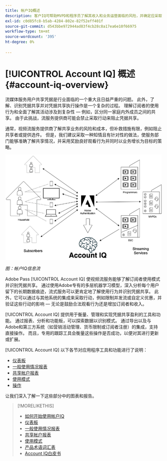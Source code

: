 ```yaml
---
title: 帐户IQ概述
description: 客户IQ可帮助MVPD和程序员了解其收入和业务运营面临的风险，并确定应采取的最有效操作来减轻凭据欺诈的影响。
exl-id: c0d85fc8-b5ab-4284-802e-82f52eff401f
source-git-commit: d543bbe972944ad83f4cb28c8a17ea6e10f66975
workflow-type: tm+mt
source-wordcount: '395'
ht-degree: 0%

---
```


# [!UICONTROL Account IQ] 概述 {#account-iq-overview}

流媒体服务用户共享凭据是行业面临的一个重大且日益严重的问题。 此外，了解、识别凭据共享并对凭据共享执行操作是一个复杂的过程。 理解订阅者的使用行为和全面了解其活动涉及到复杂性 — 例如，区分同一家庭内外成员之间的共享。 由于此挑战，流服务提供商可能会禁止采取行动来阻止凭据共享。


<div class "preview">
通常，视频流服务提供商了解共享业务的风险和成本，但补救措施有限，例如阻止共享者或提供选件。 但是，我们建议采取一种知情且有针对性的做法，使服务部门能够准确了解共享情况，并采用奖励良好观看行为并同时以业务增长为目标的策略。 </span>

![帐户IQ流程图](assets/aiq-intro.png)

*图：帐户IQ信息流*

Adobe Pass [!UICONTROL Account IQ] 使视频流服务能够了解订阅者使用模式并识别凭据共享。 通过使用Adobe专有的多层机器学习模型，深入分析每个用户留下的长期数据痕迹，流式服务可以更肯定地了解使用行为并识别凭据共享。 此外，它可以通过与其他系统的集成来采取行动，例如限制并发流或自定义优惠，并验证这些行动的影响 — 无论是鼓励合法观看行为还是增加订阅者和收入。

[!UICONTROL Account IQ] 提供用于衡量、管理和实现凭据共享盈利的工具和功能。 通过报表、分析和功能板，可以探索数据以识别模式。 通过导出以及与Adobe和第三方系统（如营销活动管理、货币限制或订阅者注册）的集成，支持直接操作。 而且，专用的跟踪工具会衡量这些操作是否成功，以便对其进行更新或扩展。

[!UICONTROL Account IQ] 以下各节对应用程序工具和功能进行了说明：

* [仪表板](/help/accountiq/dashboard.md)
* [一般使用情况报表](/help/accountiq/general-usage-reports.md)
* [共享帐户报表](/help/accountiq/shared-acc-reports.md)
* [使用模式](/help/accountiq/usage-patterns.md)
* [操作](/help/accountiq/operations.md)

让我们深入了解一下这些部分中的图表和报告。

>[!MORELIKETHIS]
>
>* [如何开始使用帐户IQ](/help/accountiq/get-started.md)
>* [仪表板](/help/accountiq/dashboard.md)
>* [一般使用情况报表](/help/accountiq/general-usage-reports.md)
>* [共享帐户报表](/help/accountiq/shared-acc-reports.md)
>* [使用模式](/help/accountiq/usage-patterns.md)
>* [产品术语词汇表](/help/accountiq/product-concepts.md)
>* [Account IQ白皮书](https://www.adobe.com/content/dam/dx/us/en/products/primetime/resources/primetime-account-iq-whitepaper.pdf)

<!-- Credential sharing is rampant and prevalent among subscribers in the video streaming industry. To add to it, understanding, identifying, and acting on password sharing is a complex process. There is complexity involved in understanding the subscriber usage behavior and developing a holistic view of viewer activity—for example, distinguishing sharing among members within the same household and outside. Due to this challenge, streaming service providers have inhibitions in acting against password sharing.

Generally, video streaming service providers consider password sharing as fatal for business and act strongly against it, by blocking the sharers. However, it is advised to follow a holistic approach that enables them to understand sharing accurately and adopt strategies to reward good viewing behavior and target business growth simultaneously.

![Account IQ flow diagram](assets/aiq-intro.png)

*Figure: Account IQ information flow*

Adobe Pass Account IQ enables video streaming services understand the subscriber usage patterns and identify password sharing by analyzing usage behavior. Moreover, it validates the impact of applying actions to encourage legitimate viewing behavior while maximizing business ROI, eventually growing subscribers and revenue.

By deeply analyzing the long, winding trail of data left behind by each subscriber using Adobe's proprietary multi-layer machine learning model, customers can understand usage behavior and identify password sharing with a greater degree of certainty, use the insights to validate the impact of applying actions to encourage legitimate viewing behavior while maximizing business growth, eventually act on password sharing using validated tactics to improve viewer experience, growing subscribers and revenue (for e.g. converting sharers to paid subscribers, managing ad loads based on sharing behavior, rewarding good behavior with better viewer experience).

Account IQ is helps you understand usage patterns and identify password sharing by leveraging the Adobe Pass Authentication  solution that processes a huge volume of TV Everywhere transactions. A proprietary multi-layer machine learning model trained by this real-world TVE data accurately characterizes usage patterns and helps video streaming services understand usage patterns and identify password sharing at an individual account level. Based on Adobe's customer experience management solutions, Account IQ enables video streaming services to effectively use their audience data to create actionable sharing profiles as well powers integrations with other Adobe Digital Experience and 3rd party solutions—for example, Adobe Pass Concurrency Monitoring or Adobe Analytics—to enable understanding usage patterns, identify and act upon password sharing.


<!-- The widespread availability of video content and streaming services bring with it problem of account sharing; eventually leading to the loss of revenue by content providers. Account IQ helps TV Everywhere and VOD (video on demand) providers understand the risks to their revenue and business operations, and determine the most effective actions to take to mitigate the impacts of credential fraud. It helps these media companies (MVPDs, Programmers, and VOD providers) manage and uncover the instances of password sharing with a high level of confidence, enabling them deliver better business outcomes and provide better viewing experiences for subscribers.

To help media companies better understand the password sharing within their businesses, Adobe Pass Account IQ determines **Password Sharing Risk Index** that rates every subscriber on their likelihood of sharing account credentials for subscription passwords, from very low to very high. Based on these calculations and the resulting indices, analytics are performed and visuals are generated for better understanding and interpretation of the account sharing behavior. Account IQ is a hosted web application, which you can access using your browser.

Account IQ assigns sharing scores to different subscriber accounts, so that the content providers (media companies, programmers, MVPDs, and VOD providers) can take informed decisions about subscriber accounts and check the illicit sharing.

Passwords are the main methods for viewers to authenticate, and there is a misconception that credential sharing is allowed. This idea makes illicit password sharing a common practice; necessitating the need for media companies to educate their viewers about permissible sharing and prevent illicit sharing.-->
